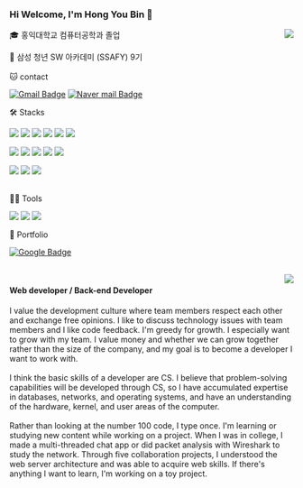 ### Hi Welcome, I'm Hong You Bin 👋
<div align="left">
 <img align="right" src="http://mazassumnida.wtf/api/v2/generate_badge?boj=ghddbqls"/>
🎓 홍익대학교 컴퓨터공학과 졸업  
 
🔎 삼성 청년 SW 아카데미 (SSAFY) 9기  
<br>
🐱 contact

[![Gmail Badge](https://img.shields.io/badge/Gmail-d14836?style=flat-square&logo=Gmail&logoColor=white&link=mailto:ghddbqls33@gmail.com)](ghddbqls33@gmail.com)
[![Naver mail Badge](https://img.shields.io/badge/Naver-03C75A?style=flat-square&logo=Naver&logoColor=white&link=mailto:acrow0330@naver.com)](acrow330@naver.com)

 
🛠️ Stacks

<img src="https://img.shields.io/badge/Java-007396?style=flat-square&logo=Java&logoColor=white"/> <img src="https://img.shields.io/badge/Spring-6DB33F?style=flat-square&logo=Spring&logoColor=white"/> <img src="https://img.shields.io/badge/Spring Security-6DB33F?style=flat-square&logo=Spring Security&logoColor=white"/> <img src="https://img.shields.io/badge/Docker-2496ED?style=flat-square&logo=Docker&logoColor=white"/> <img src="https://img.shields.io/badge/jenkins-D24939?style=flat-square&logo=Jenkins&logoColor=white"/>  <img src="https://img.shields.io/badge/Node.js-339933?style=flat-square&logo=Node.js&logoColor=white"/>

<img src="https://img.shields.io/badge/NestJS-E0234E?style=flat-square&logo=NestJS&logoColor=white"/> <img src="https://img.shields.io/badge/JavaScript-F7DF1E?style=flat-square&logo=JavaScript&logoColor=white"/> <img src="https://img.shields.io/badge/C++-00599C?style=flat-square&logo=C++&logoColor=white"/> <img src="https://img.shields.io/badge/Vue.js-4FC08D?style=flat-square&logo=Vue.js&logoColor=white"/> <img src="https://img.shields.io/badge/MySQL-4479A1?style=flat-square&logo=MySQL&logoColor=white"/> 

<img src="https://img.shields.io/badge/MySQL-4479A1?style=flat-square&logo=MySQL&logoColor=white"/>   <img src="https://img.shields.io/badge/MariaDB-003545?style=flat-square&logo=MariaDB&logoColor=white"/> <img src="https://img.shields.io/badge/MongoDB-47A248?style=flat-square&logo=MongoDB&logoColor=white"/> 

<br>
💪🏼 Tools 

<img src="https://img.shields.io/badge/GitHub-181717?style=flat-square&logo=GitHub&logoColor=white"/> <img src="https://img.shields.io/badge/Git-F05032?style=flat-square&logo=Git&logoColor=white"/>  <img src="https://img.shields.io/badge/Jira-0052CC?style=flat-square&logo=Jira&logoColor=white"/>
 


🦄 Portfolio

[![Google Badge](https://img.shields.io/badge/GoogleDrive-4285F4?style=flat-square&logo=GoogleDrive&logoColor=white&link=mailto:acrow0330@naver.com)](https://drive.google.com/file/d/1vrUgw8KtFMjRiNBV5pKF1n00IKOW_oyz/view)


<br>
</div>

<img align="right" src="https://github-readme-stats.vercel.app/api/top-langs/?username=HongYouBin&layout=compact&hide=javascript,css,scss&theme=dracula&langs_count=8"/>

#### Web developer / Back-end Developer
I value the development culture where team members respect each other and exchange free opinions. I like to discuss technology issues with team members and I like code feedback. I'm greedy for growth. I especially want to grow with my team. I value money and whether we can grow together rather than the size of the company, and my goal is to become a developer I want to work with.
<br>
<br>
I think the basic skills of a developer are CS. I believe that problem-solving capabilities will be developed through CS, so I have accumulated expertise in databases, networks, and operating systems, and have an understanding of the hardware, kernel, and user areas of the computer.
<br>
<br>
Rather than looking at the number 100 code, I type once. I'm learning or studying new content while working on a project. When I was in college, I made a multi-threaded chat app or did packet analysis with Wireshark to study the network. Through five collaboration projects, I understood the web server architecture and was able to acquire web skills. If there's anything I want to learn, I'm working on a toy project.






